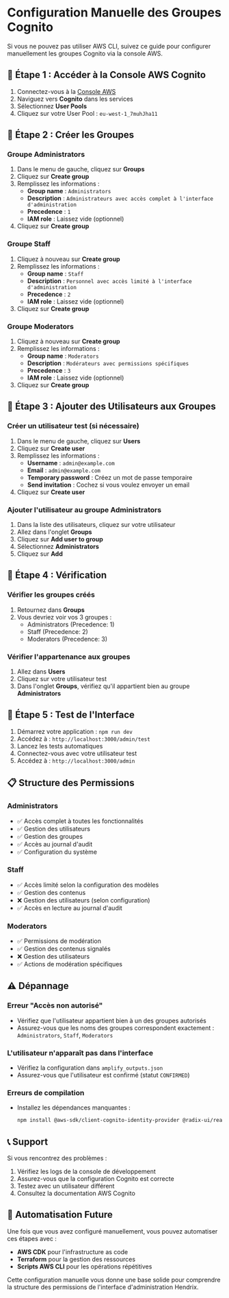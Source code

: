 # Configuration Manuelle des Groupes Cognito

Si vous ne pouvez pas utiliser AWS CLI, suivez ce guide pour configurer manuellement les groupes Cognito via la console AWS.

## 🔐 Étape 1 : Accéder à la Console AWS Cognito

1. Connectez-vous à la [Console AWS](https://aws.amazon.com/console/)
2. Naviguez vers **Cognito** dans les services
3. Sélectionnez **User Pools**
4. Cliquez sur votre User Pool : `eu-west-1_7muhJha11`

## 👥 Étape 2 : Créer les Groupes

### Groupe Administrators

1. Dans le menu de gauche, cliquez sur **Groups**
2. Cliquez sur **Create group**
3. Remplissez les informations :
   - **Group name** : `Administrators`
   - **Description** : `Administrateurs avec accès complet à l'interface d'administration`
   - **Precedence** : `1`
   - **IAM role** : Laissez vide (optionnel)
4. Cliquez sur **Create group**

### Groupe Staff

1. Cliquez à nouveau sur **Create group**
2. Remplissez les informations :
   - **Group name** : `Staff`
   - **Description** : `Personnel avec accès limité à l'interface d'administration`
   - **Precedence** : `2`
   - **IAM role** : Laissez vide (optionnel)
3. Cliquez sur **Create group**

### Groupe Moderators

1. Cliquez à nouveau sur **Create group**
2. Remplissez les informations :
   - **Group name** : `Moderators`
   - **Description** : `Modérateurs avec permissions spécifiques`
   - **Precedence** : `3`
   - **IAM role** : Laissez vide (optionnel)
3. Cliquez sur **Create group**

## 👤 Étape 3 : Ajouter des Utilisateurs aux Groupes

### Créer un utilisateur test (si nécessaire)

1. Dans le menu de gauche, cliquez sur **Users**
2. Cliquez sur **Create user**
3. Remplissez les informations :
   - **Username** : `admin@example.com`
   - **Email** : `admin@example.com`
   - **Temporary password** : Créez un mot de passe temporaire
   - **Send invitation** : Cochez si vous voulez envoyer un email
4. Cliquez sur **Create user**

### Ajouter l'utilisateur au groupe Administrators

1. Dans la liste des utilisateurs, cliquez sur votre utilisateur
2. Allez dans l'onglet **Groups**
3. Cliquez sur **Add user to group**
4. Sélectionnez **Administrators**
5. Cliquez sur **Add**

## 🔧 Étape 4 : Vérification

### Vérifier les groupes créés

1. Retournez dans **Groups**
2. Vous devriez voir vos 3 groupes :
   - Administrators (Precedence: 1)
   - Staff (Precedence: 2)
   - Moderators (Precedence: 3)

### Vérifier l'appartenance aux groupes

1. Allez dans **Users**
2. Cliquez sur votre utilisateur test
3. Dans l'onglet **Groups**, vérifiez qu'il appartient bien au groupe **Administrators**

## 🚀 Étape 5 : Test de l'Interface

1. Démarrez votre application : `npm run dev`
2. Accédez à : `http://localhost:3000/admin/test`
3. Lancez les tests automatiques
4. Connectez-vous avec votre utilisateur test
5. Accédez à : `http://localhost:3000/admin`

## 📋 Structure des Permissions

### Administrators
- ✅ Accès complet à toutes les fonctionnalités
- ✅ Gestion des utilisateurs
- ✅ Gestion des groupes
- ✅ Accès au journal d'audit
- ✅ Configuration du système

### Staff
- ✅ Accès limité selon la configuration des modèles
- ✅ Gestion des contenus
- ❌ Gestion des utilisateurs (selon configuration)
- ✅ Accès en lecture au journal d'audit

### Moderators
- ✅ Permissions de modération
- ✅ Gestion des contenus signalés
- ❌ Gestion des utilisateurs
- ✅ Actions de modération spécifiques

## ⚠️ Dépannage

### Erreur "Accès non autorisé"
- Vérifiez que l'utilisateur appartient bien à un des groupes autorisés
- Assurez-vous que les noms des groupes correspondent exactement : `Administrators`, `Staff`, `Moderators`

### L'utilisateur n'apparaît pas dans l'interface
- Vérifiez la configuration dans `amplify_outputs.json`
- Assurez-vous que l'utilisateur est confirmé (statut `CONFIRMED`)

### Erreurs de compilation
- Installez les dépendances manquantes :
  ```bash
  npm install @aws-sdk/client-cognito-identity-provider @radix-ui/react-dropdown-menu
  ```

## 📞 Support

Si vous rencontrez des problèmes :

1. Vérifiez les logs de la console de développement
2. Assurez-vous que la configuration Cognito est correcte
3. Testez avec un utilisateur différent
4. Consultez la documentation AWS Cognito

## 🔄 Automatisation Future

Une fois que vous avez configuré manuellement, vous pouvez automatiser ces étapes avec :

- **AWS CDK** pour l'infrastructure as code
- **Terraform** pour la gestion des ressources
- **Scripts AWS CLI** pour les opérations répétitives

Cette configuration manuelle vous donne une base solide pour comprendre la structure des permissions de l'interface d'administration Hendrix.
